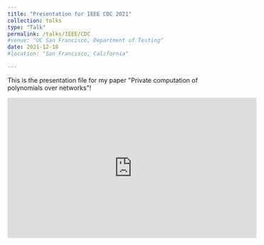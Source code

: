 ```yaml
---
title: "Presentation for IEEE CDC 2021"
collection: talks
type: "Talk"
permalink: /talks/IEEE/CDC
#venue: "UC San Francisco, Department of Testing"
date: 2021-12-18
#location: "San Francisco, California"

---
```

This is the presentation file for my paper "Private computation of polynomials over networks"!


<div class="video-container">
<iframe width="560" height="315" src="https://www.youtube.com/embed/4vz2TDeIexU" title="YouTube video player" frameborder="0" allow="accelerometer; autoplay; clipboard-write; encrypted-media; gyroscope; picture-in-picture; web-share" allowfullscreen></iframe>
</div>




